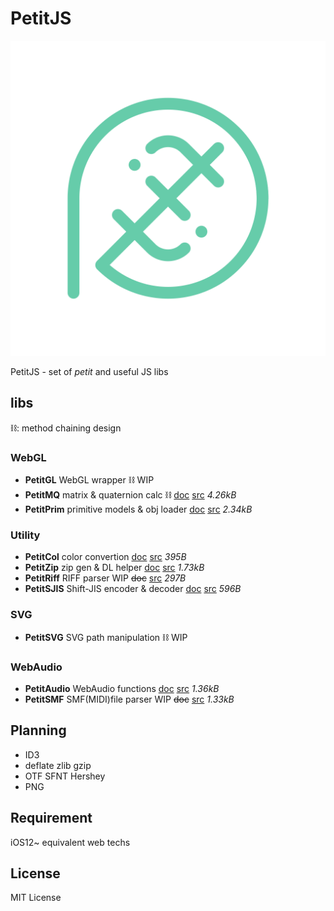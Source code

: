 # PetitJS

![icon](img/icon.svg)

PetitJS - set of *petit* and useful JS libs

## libs

⛓: method chaining design

### WebGL

- **PetitGL** WebGL wrapper ⛓ WIP
- **PetitMQ** matrix & quaternion calc ⛓ [doc](docs/mq.md) [src](mq.mjs) *4.26kB*
- **PetitPrim** primitive models & obj loader [doc](docs/prim.md) [src](prim.mjs) *2.34kB*

### Utility

- **PetitCol** color convertion [doc](docs/col.md) [src](col.mjs) *395B*
- **PetitZip** zip gen & DL helper [doc](docs/zip.md) [src](zip.mjs) *1.73kB*
- **PetitRiff** RIFF parser WIP ~~doc~~ [src](riff.mjs) *297B*
- **PetitSJIS** Shift-JIS encoder & decoder [doc](docs/sjis.md) [src](riff.mjs) *596B*

### SVG

- **PetitSVG** SVG path manipulation ⛓ WIP

### WebAudio

- **PetitAudio** WebAudio functions [doc](docs/audio.md) [src](audio.mjs) *1.36kB*
- **PetitSMF** SMF(MIDI)file parser WIP ~~doc~~ [src](riff.mjs) *1.33kB*

## Planning

- ID3
- deflate zlib gzip
- OTF SFNT Hershey
- PNG

## Requirement

iOS12~ equivalent web techs

## License

MIT License
